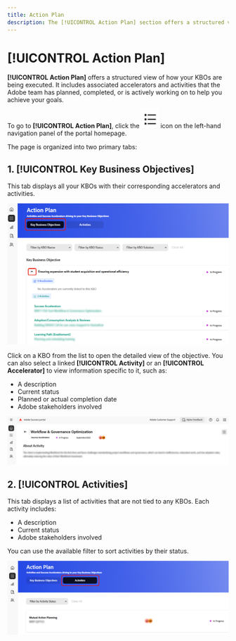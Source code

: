 ```yaml
---
title: Action Plan
description: The [!UICONTROL Action Plan] section offers a structured view of how your KBOs are being executed. It includes associated accelerators and activities that the Adobe team has planned, completed, or is actively working on to help you achieve your goals.
---
```


# [!UICONTROL Action Plan]

**[!UICONTROL Action Plan]** offers a structured view of how your KBOs are being executed. It includes associated accelerators and activities that the Adobe team has planned, completed, or is actively working on to help you achieve your goals.

To go to **[!UICONTROL Action Plan]**, click the ![action-plan-icon](/help/adobe-success-portal/assets/action-plan-icon.png) icon on the left-hand navigation panel of the portal homepage. 

The page is organized into two primary tabs:

## 1. [!UICONTROL Key Business Objectives]

This tab displays all your KBOs with their corresponding accelerators and activities.

![action-plan-kbo-tab](/help/adobe-success-portal/assets/action-plan-kbo-tab.png)

Click on a KBO from the list to open the detailed view of the objective. You can also select a linked **[!UICONTROL Activity]** or an **[!UICONTROL Accelerator]** to view information specific to it, such as:

* A description
* Current status
* Planned or actual completion date
* Adobe stakeholders involved

![action-plan-kbo-tab-about-activity](/help/adobe-success-portal/assets/action-plan-kbo-tab-about-activity.png)

## 2. [!UICONTROL Activities]

This tab displays a list of activities that are not tied to any KBOs. Each activity includes: 

* A description
* Current status
* Adobe stakeholders involved 

You can use the available filter to sort activities by their status.

![action-plan-activity-tab](/help/adobe-success-portal/assets/action-plan-activity-tab.png)
